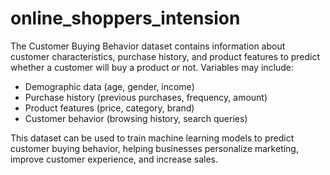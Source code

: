 # online_shoppers_intension
The Customer Buying Behavior dataset contains information about customer characteristics, purchase history, and product features to predict whether a customer will buy a product or not.
Variables may include:

- Demographic data (age, gender, income)
- Purchase history (previous purchases, frequency, amount)
- Product features (price, category, brand)
- Customer behavior (browsing history, search queries)

This dataset can be used to train machine learning models to predict customer buying behavior, helping businesses personalize marketing, improve customer experience, and increase sales.
